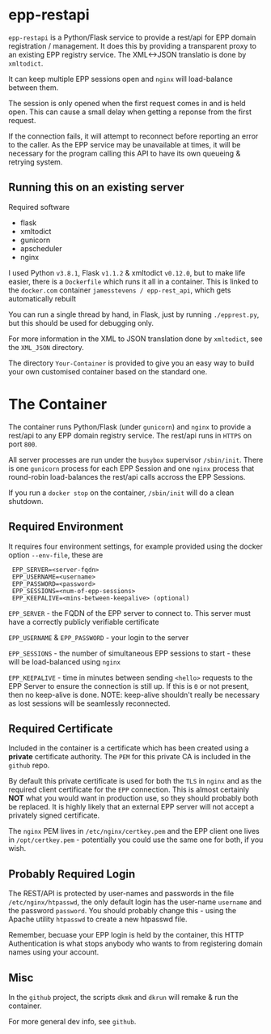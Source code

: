 # epp-restapi

`epp-restapi` is a Python/Flask service to provide a rest/api for EPP domain registration / management.
It does this by providing a transparent proxy to an existing EPP registry service. 
The XML<->JSON translatio is done by `xmltodict`.

It can keep multiple EPP sessions open and `nginx` will load-balance between them.

The session is only opened when the first request comes in and is held open. This can cause a small delay when getting a reponse
from the first request.

If the connection fails, it will attempt to reconnect before reporting an error to the caller.
As the EPP service may be unavailable at times, it will be necessary for the program calling
this API to have its own queueing & retrying system.


## Running this on an existing server

Required software
- flask
- xmltodict
- gunicorn
- apscheduler
- nginx

I used Python `v3.8.1`, Flask `v1.1.2` & xmltodict `v0.12.0`, but to make life easier, there is a `Dockerfile` which runs it all
in a container. This is linked to the `docker.com` container `jamesstevens / epp-rest_api`, which gets automatically rebuilt

You can run a single thread by hand, in Flask, just by running `./epprest.py`, but this should be used for debugging only.


For more information in the XML to JSON translation done by `xmltodict`, see the `XML_JSON` directory.


The directory `Your-Container` is provided to give you an easy way to build your own customised container based on
the standard one.


# The Container

The container runs Python/Flask (under `gunicorn`) and `nginx` to provide a rest/api to any EPP domain registry service. The rest/api runs in `HTTPS` on port `800`.

All server processes are run under the `busybox` supervisor `/sbin/init`. There is one `gunicorn` process for each EPP Session and one `nginx` process
that round-robin load-balances the rest/api calls accross the EPP Sessions.

If you run a `docker stop` on the container, `/sbin/init` will do a clean shutdown.


## Required Environment

It requires four environment settings, for example provided using the docker option `--env-file`, these are
```
 EPP_SERVER=<server-fqdn>
 EPP_USERNAME=<username>
 EPP_PASSWORD=<password>
 EPP_SESSIONS=<num-of-epp-sessions>
 EPP_KEEPALIVE=<mins-between-keepalive> (optional)
```

`EPP_SERVER` - the FQDN of the EPP server to connect to. This server must have a correctly publicly verifiable certificate

`EPP_USERNAME` & `EPP_PASSWORD` - your login to the server

`EPP_SESSIONS` - the number of simultaneous EPP sessions to start - these will be load-balanced using `nginx`

`EPP_KEEPALIVE` - time in minutes between sending `<hello>` requests to the EPP Server to ensure the connection is still up.
If this is `0` or not present, then no keep-alive is done. NOTE: keep-alive shouldn't really be necessary as lost sessions will be seamlessly reconnected.


## Required Certificate

Included in the container is a certificate which has been created using a **private** certificate authority. The `PEM` for this private CA is included in the `github` repo.

By default this private certificate is used for both the `TLS` in `nginx` and as the required client certificate for the `EPP` connection. This is almost certainly **NOT** what you would want in production use, so they should probably both be replaced. It is highly likely that an external EPP server will not accept a privately signed certificate.

The `nginx` PEM lives in `/etc/nginx/certkey.pem` and the EPP client one lives in `/opt/certkey.pem` - potentially you could use the same one for both, if you wish.

## Probably Required Login
The REST/API is protected by user-names and passwords in the file `/etc/nginx/htpasswd`, the only default login has the user-name `username` and the password `password`. You should probably change this - using the Apache utility `htpasswd` to create a new htpasswd file.

Remember, becuase your EPP login is held by the container, this HTTP Authentication is what stops anybody who wants to from registering domain names using your account.

## Misc
In the `github` project, the scripts `dkmk` and `dkrun` will remake & run the container.

For more general dev info, see `github`.
